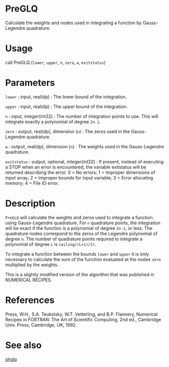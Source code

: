 # PreGLQ

Calculate the weights and nodes used in integrating a function by Gauss-Legendre quadrature.

# Usage

call PreGLQ (`lower`, `upper`, `n`, `zero`, `w`, `exitstatus`)

# Parameters

`lower` : input, real(dp)
:   The lower bound of the integration.

`upper` : input, real(dp)
:   The upper bound of the integration.

`n` : input, integer(int32)
:   The number of integration points to use. This will integrate exactly a polynomial of degree `2n-1`.

`zero` : output, real(dp), dimension (`n`)
:   The zeros used in the Gauss-Legendre quadrature.

`w` : output, real(dp), dimension (`n`)
:   The weights used in the Gauss-Legendre quadrature.

`exitstatus` : output, optional, integer(int32)
:   If present, instead of executing a STOP when an error is encountered, the variable exitstatus will be returned describing the error. 0 = No errors; 1 = Improper dimensions of input array; 2 = Improper bounds for input variable; 3 = Error allocating memory; 4 = File IO error.

# Description

`PreGLQ` will calculate the weights and zeros used to integrate a function using Gauss-Legendre quadrature. For `n` quadrature points, the integration will be exact if the function is a polynomial of degree `2n-1`, or less. The quadrature nodes correspond to the zeros of the Legendre polynomial of degree `n`. The number of quadrature points required to integrate a polynomial of degree `L` is `ceiling((L+1)/2)`.

To integrate a function between the bounds `lower` and `upper` it is only necessary to calculate the sum of the function evaluated at the nodes `zero` multiplied by the weights.

This is a slightly modified version of the algorithm that was published in NUMERICAL RECIPES.

# References

Press, W.H., S.A. Teukolsky, W.T. Vetterling, and B.P. Flannery, Numerical Recipes in FORTRAN: The Art of Scientific Computing, 2nd ed., Cambridge Univ. Press, Cambridge, UK, 1992.

# See also

[shglq](shglq.html)

